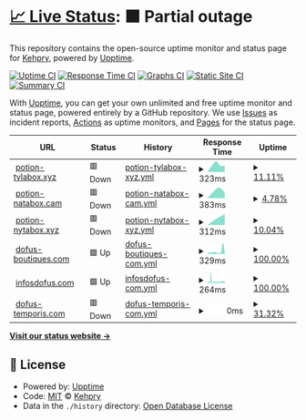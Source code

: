# [📈 Live Status](https://Kehpry.github.io/phishcheck): <!--live status--> **🟧 Partial outage**

This repository contains the open-source uptime monitor and status page for [Kehpry](https://Kehpry.github.io/phishcheck), powered by [Upptime](https://github.com/upptime/upptime).

[![Uptime CI](https://github.com/Kehpry/phishcheck/workflows/Uptime%20CI/badge.svg)](https://github.com/Kehpry/phishcheck/actions?query=workflow%3A%22Uptime+CI%22)
[![Response Time CI](https://github.com/Kehpry/phishcheck/workflows/Response%20Time%20CI/badge.svg)](https://github.com/Kehpry/phishcheck/actions?query=workflow%3A%22Response+Time+CI%22)
[![Graphs CI](https://github.com/Kehpry/phishcheck/workflows/Graphs%20CI/badge.svg)](https://github.com/Kehpry/phishcheck/actions?query=workflow%3A%22Graphs+CI%22)
[![Static Site CI](https://github.com/Kehpry/phishcheck/workflows/Static%20Site%20CI/badge.svg)](https://github.com/Kehpry/phishcheck/actions?query=workflow%3A%22Static+Site+CI%22)
[![Summary CI](https://github.com/Kehpry/phishcheck/workflows/Summary%20CI/badge.svg)](https://github.com/Kehpry/phishcheck/actions?query=workflow%3A%22Summary+CI%22)

With [Upptime](https://upptime.js.org), you can get your own unlimited and free uptime monitor and status page, powered entirely by a GitHub repository. We use [Issues](https://github.com/Kehpry/phishcheck/issues) as incident reports, [Actions](https://github.com/Kehpry/phishcheck/actions) as uptime monitors, and [Pages](https://Kehpry.github.io/phishcheck) for the status page.

<!--start: status pages-->
<!-- This summary is generated by Upptime (https://github.com/upptime/upptime) -->
<!-- Do not edit this manually, your changes will be overwritten -->
<!-- prettier-ignore -->
| URL | Status | History | Response Time | Uptime |
| --- | ------ | ------- | ------------- | ------ |
| <img alt="" src="https://favicons.githubusercontent.com/potion-tylabox.xyz" height="13"> [potion-tylabox.xyz](https://potion-tylabox.xyz) | 🟥 Down | [potion-tylabox-xyz.yml](https://github.com/Kehpry/phishcheck/commits/HEAD/history/potion-tylabox-xyz.yml) | <details><summary><img alt="Response time graph" src="./graphs/potion-tylabox-xyz/response-time-week.png" height="20"> 323ms</summary><br><a href="https://Kehpry.github.io/phishcheck/history/potion-tylabox-xyz"><img alt="Response time 323" src="https://img.shields.io/endpoint?url=https%3A%2F%2Fraw.githubusercontent.com%2FKehpry%2Fphishcheck%2FHEAD%2Fapi%2Fpotion-tylabox-xyz%2Fresponse-time.json"></a><br><a href="https://Kehpry.github.io/phishcheck/history/potion-tylabox-xyz"><img alt="24-hour response time 323" src="https://img.shields.io/endpoint?url=https%3A%2F%2Fraw.githubusercontent.com%2FKehpry%2Fphishcheck%2FHEAD%2Fapi%2Fpotion-tylabox-xyz%2Fresponse-time-day.json"></a><br><a href="https://Kehpry.github.io/phishcheck/history/potion-tylabox-xyz"><img alt="7-day response time 323" src="https://img.shields.io/endpoint?url=https%3A%2F%2Fraw.githubusercontent.com%2FKehpry%2Fphishcheck%2FHEAD%2Fapi%2Fpotion-tylabox-xyz%2Fresponse-time-week.json"></a><br><a href="https://Kehpry.github.io/phishcheck/history/potion-tylabox-xyz"><img alt="30-day response time 323" src="https://img.shields.io/endpoint?url=https%3A%2F%2Fraw.githubusercontent.com%2FKehpry%2Fphishcheck%2FHEAD%2Fapi%2Fpotion-tylabox-xyz%2Fresponse-time-month.json"></a><br><a href="https://Kehpry.github.io/phishcheck/history/potion-tylabox-xyz"><img alt="1-year response time 323" src="https://img.shields.io/endpoint?url=https%3A%2F%2Fraw.githubusercontent.com%2FKehpry%2Fphishcheck%2FHEAD%2Fapi%2Fpotion-tylabox-xyz%2Fresponse-time-year.json"></a></details> | <details><summary><a href="https://Kehpry.github.io/phishcheck/history/potion-tylabox-xyz">11.11%</a></summary><a href="https://Kehpry.github.io/phishcheck/history/potion-tylabox-xyz"><img alt="All-time uptime 11.11%" src="https://img.shields.io/endpoint?url=https%3A%2F%2Fraw.githubusercontent.com%2FKehpry%2Fphishcheck%2FHEAD%2Fapi%2Fpotion-tylabox-xyz%2Fuptime.json"></a><br><a href="https://Kehpry.github.io/phishcheck/history/potion-tylabox-xyz"><img alt="24-hour uptime 11.11%" src="https://img.shields.io/endpoint?url=https%3A%2F%2Fraw.githubusercontent.com%2FKehpry%2Fphishcheck%2FHEAD%2Fapi%2Fpotion-tylabox-xyz%2Fuptime-day.json"></a><br><a href="https://Kehpry.github.io/phishcheck/history/potion-tylabox-xyz"><img alt="7-day uptime 11.11%" src="https://img.shields.io/endpoint?url=https%3A%2F%2Fraw.githubusercontent.com%2FKehpry%2Fphishcheck%2FHEAD%2Fapi%2Fpotion-tylabox-xyz%2Fuptime-week.json"></a><br><a href="https://Kehpry.github.io/phishcheck/history/potion-tylabox-xyz"><img alt="30-day uptime 11.11%" src="https://img.shields.io/endpoint?url=https%3A%2F%2Fraw.githubusercontent.com%2FKehpry%2Fphishcheck%2FHEAD%2Fapi%2Fpotion-tylabox-xyz%2Fuptime-month.json"></a><br><a href="https://Kehpry.github.io/phishcheck/history/potion-tylabox-xyz"><img alt="1-year uptime 11.11%" src="https://img.shields.io/endpoint?url=https%3A%2F%2Fraw.githubusercontent.com%2FKehpry%2Fphishcheck%2FHEAD%2Fapi%2Fpotion-tylabox-xyz%2Fuptime-year.json"></a></details>
| <img alt="" src="https://favicons.githubusercontent.com/potion-natabox.cam" height="13"> [potion-natabox.cam](https://potion-natabox.cam) | 🟥 Down | [potion-natabox-cam.yml](https://github.com/Kehpry/phishcheck/commits/HEAD/history/potion-natabox-cam.yml) | <details><summary><img alt="Response time graph" src="./graphs/potion-natabox-cam/response-time-week.png" height="20"> 383ms</summary><br><a href="https://Kehpry.github.io/phishcheck/history/potion-natabox-cam"><img alt="Response time 383" src="https://img.shields.io/endpoint?url=https%3A%2F%2Fraw.githubusercontent.com%2FKehpry%2Fphishcheck%2FHEAD%2Fapi%2Fpotion-natabox-cam%2Fresponse-time.json"></a><br><a href="https://Kehpry.github.io/phishcheck/history/potion-natabox-cam"><img alt="24-hour response time 383" src="https://img.shields.io/endpoint?url=https%3A%2F%2Fraw.githubusercontent.com%2FKehpry%2Fphishcheck%2FHEAD%2Fapi%2Fpotion-natabox-cam%2Fresponse-time-day.json"></a><br><a href="https://Kehpry.github.io/phishcheck/history/potion-natabox-cam"><img alt="7-day response time 383" src="https://img.shields.io/endpoint?url=https%3A%2F%2Fraw.githubusercontent.com%2FKehpry%2Fphishcheck%2FHEAD%2Fapi%2Fpotion-natabox-cam%2Fresponse-time-week.json"></a><br><a href="https://Kehpry.github.io/phishcheck/history/potion-natabox-cam"><img alt="30-day response time 383" src="https://img.shields.io/endpoint?url=https%3A%2F%2Fraw.githubusercontent.com%2FKehpry%2Fphishcheck%2FHEAD%2Fapi%2Fpotion-natabox-cam%2Fresponse-time-month.json"></a><br><a href="https://Kehpry.github.io/phishcheck/history/potion-natabox-cam"><img alt="1-year response time 383" src="https://img.shields.io/endpoint?url=https%3A%2F%2Fraw.githubusercontent.com%2FKehpry%2Fphishcheck%2FHEAD%2Fapi%2Fpotion-natabox-cam%2Fresponse-time-year.json"></a></details> | <details><summary><a href="https://Kehpry.github.io/phishcheck/history/potion-natabox-cam">4.78%</a></summary><a href="https://Kehpry.github.io/phishcheck/history/potion-natabox-cam"><img alt="All-time uptime 4.78%" src="https://img.shields.io/endpoint?url=https%3A%2F%2Fraw.githubusercontent.com%2FKehpry%2Fphishcheck%2FHEAD%2Fapi%2Fpotion-natabox-cam%2Fuptime.json"></a><br><a href="https://Kehpry.github.io/phishcheck/history/potion-natabox-cam"><img alt="24-hour uptime 4.78%" src="https://img.shields.io/endpoint?url=https%3A%2F%2Fraw.githubusercontent.com%2FKehpry%2Fphishcheck%2FHEAD%2Fapi%2Fpotion-natabox-cam%2Fuptime-day.json"></a><br><a href="https://Kehpry.github.io/phishcheck/history/potion-natabox-cam"><img alt="7-day uptime 4.78%" src="https://img.shields.io/endpoint?url=https%3A%2F%2Fraw.githubusercontent.com%2FKehpry%2Fphishcheck%2FHEAD%2Fapi%2Fpotion-natabox-cam%2Fuptime-week.json"></a><br><a href="https://Kehpry.github.io/phishcheck/history/potion-natabox-cam"><img alt="30-day uptime 4.78%" src="https://img.shields.io/endpoint?url=https%3A%2F%2Fraw.githubusercontent.com%2FKehpry%2Fphishcheck%2FHEAD%2Fapi%2Fpotion-natabox-cam%2Fuptime-month.json"></a><br><a href="https://Kehpry.github.io/phishcheck/history/potion-natabox-cam"><img alt="1-year uptime 4.78%" src="https://img.shields.io/endpoint?url=https%3A%2F%2Fraw.githubusercontent.com%2FKehpry%2Fphishcheck%2FHEAD%2Fapi%2Fpotion-natabox-cam%2Fuptime-year.json"></a></details>
| <img alt="" src="https://favicons.githubusercontent.com/potion-nytabox.xyz" height="13"> [potion-nytabox.xyz](https://potion-nytabox.xyz) | 🟥 Down | [potion-nytabox-xyz.yml](https://github.com/Kehpry/phishcheck/commits/HEAD/history/potion-nytabox-xyz.yml) | <details><summary><img alt="Response time graph" src="./graphs/potion-nytabox-xyz/response-time-week.png" height="20"> 312ms</summary><br><a href="https://Kehpry.github.io/phishcheck/history/potion-nytabox-xyz"><img alt="Response time 312" src="https://img.shields.io/endpoint?url=https%3A%2F%2Fraw.githubusercontent.com%2FKehpry%2Fphishcheck%2FHEAD%2Fapi%2Fpotion-nytabox-xyz%2Fresponse-time.json"></a><br><a href="https://Kehpry.github.io/phishcheck/history/potion-nytabox-xyz"><img alt="24-hour response time 312" src="https://img.shields.io/endpoint?url=https%3A%2F%2Fraw.githubusercontent.com%2FKehpry%2Fphishcheck%2FHEAD%2Fapi%2Fpotion-nytabox-xyz%2Fresponse-time-day.json"></a><br><a href="https://Kehpry.github.io/phishcheck/history/potion-nytabox-xyz"><img alt="7-day response time 312" src="https://img.shields.io/endpoint?url=https%3A%2F%2Fraw.githubusercontent.com%2FKehpry%2Fphishcheck%2FHEAD%2Fapi%2Fpotion-nytabox-xyz%2Fresponse-time-week.json"></a><br><a href="https://Kehpry.github.io/phishcheck/history/potion-nytabox-xyz"><img alt="30-day response time 312" src="https://img.shields.io/endpoint?url=https%3A%2F%2Fraw.githubusercontent.com%2FKehpry%2Fphishcheck%2FHEAD%2Fapi%2Fpotion-nytabox-xyz%2Fresponse-time-month.json"></a><br><a href="https://Kehpry.github.io/phishcheck/history/potion-nytabox-xyz"><img alt="1-year response time 312" src="https://img.shields.io/endpoint?url=https%3A%2F%2Fraw.githubusercontent.com%2FKehpry%2Fphishcheck%2FHEAD%2Fapi%2Fpotion-nytabox-xyz%2Fresponse-time-year.json"></a></details> | <details><summary><a href="https://Kehpry.github.io/phishcheck/history/potion-nytabox-xyz">10.04%</a></summary><a href="https://Kehpry.github.io/phishcheck/history/potion-nytabox-xyz"><img alt="All-time uptime 10.04%" src="https://img.shields.io/endpoint?url=https%3A%2F%2Fraw.githubusercontent.com%2FKehpry%2Fphishcheck%2FHEAD%2Fapi%2Fpotion-nytabox-xyz%2Fuptime.json"></a><br><a href="https://Kehpry.github.io/phishcheck/history/potion-nytabox-xyz"><img alt="24-hour uptime 10.04%" src="https://img.shields.io/endpoint?url=https%3A%2F%2Fraw.githubusercontent.com%2FKehpry%2Fphishcheck%2FHEAD%2Fapi%2Fpotion-nytabox-xyz%2Fuptime-day.json"></a><br><a href="https://Kehpry.github.io/phishcheck/history/potion-nytabox-xyz"><img alt="7-day uptime 10.04%" src="https://img.shields.io/endpoint?url=https%3A%2F%2Fraw.githubusercontent.com%2FKehpry%2Fphishcheck%2FHEAD%2Fapi%2Fpotion-nytabox-xyz%2Fuptime-week.json"></a><br><a href="https://Kehpry.github.io/phishcheck/history/potion-nytabox-xyz"><img alt="30-day uptime 10.04%" src="https://img.shields.io/endpoint?url=https%3A%2F%2Fraw.githubusercontent.com%2FKehpry%2Fphishcheck%2FHEAD%2Fapi%2Fpotion-nytabox-xyz%2Fuptime-month.json"></a><br><a href="https://Kehpry.github.io/phishcheck/history/potion-nytabox-xyz"><img alt="1-year uptime 10.04%" src="https://img.shields.io/endpoint?url=https%3A%2F%2Fraw.githubusercontent.com%2FKehpry%2Fphishcheck%2FHEAD%2Fapi%2Fpotion-nytabox-xyz%2Fuptime-year.json"></a></details>
| <img alt="" src="https://favicons.githubusercontent.com/dofus-boutiques.com" height="13"> [dofus-boutiques.com](https://dofus-boutiques.com) | 🟩 Up | [dofus-boutiques-com.yml](https://github.com/Kehpry/phishcheck/commits/HEAD/history/dofus-boutiques-com.yml) | <details><summary><img alt="Response time graph" src="./graphs/dofus-boutiques-com/response-time-week.png" height="20"> 329ms</summary><br><a href="https://Kehpry.github.io/phishcheck/history/dofus-boutiques-com"><img alt="Response time 329" src="https://img.shields.io/endpoint?url=https%3A%2F%2Fraw.githubusercontent.com%2FKehpry%2Fphishcheck%2FHEAD%2Fapi%2Fdofus-boutiques-com%2Fresponse-time.json"></a><br><a href="https://Kehpry.github.io/phishcheck/history/dofus-boutiques-com"><img alt="24-hour response time 329" src="https://img.shields.io/endpoint?url=https%3A%2F%2Fraw.githubusercontent.com%2FKehpry%2Fphishcheck%2FHEAD%2Fapi%2Fdofus-boutiques-com%2Fresponse-time-day.json"></a><br><a href="https://Kehpry.github.io/phishcheck/history/dofus-boutiques-com"><img alt="7-day response time 329" src="https://img.shields.io/endpoint?url=https%3A%2F%2Fraw.githubusercontent.com%2FKehpry%2Fphishcheck%2FHEAD%2Fapi%2Fdofus-boutiques-com%2Fresponse-time-week.json"></a><br><a href="https://Kehpry.github.io/phishcheck/history/dofus-boutiques-com"><img alt="30-day response time 329" src="https://img.shields.io/endpoint?url=https%3A%2F%2Fraw.githubusercontent.com%2FKehpry%2Fphishcheck%2FHEAD%2Fapi%2Fdofus-boutiques-com%2Fresponse-time-month.json"></a><br><a href="https://Kehpry.github.io/phishcheck/history/dofus-boutiques-com"><img alt="1-year response time 329" src="https://img.shields.io/endpoint?url=https%3A%2F%2Fraw.githubusercontent.com%2FKehpry%2Fphishcheck%2FHEAD%2Fapi%2Fdofus-boutiques-com%2Fresponse-time-year.json"></a></details> | <details><summary><a href="https://Kehpry.github.io/phishcheck/history/dofus-boutiques-com">100.00%</a></summary><a href="https://Kehpry.github.io/phishcheck/history/dofus-boutiques-com"><img alt="All-time uptime 100.00%" src="https://img.shields.io/endpoint?url=https%3A%2F%2Fraw.githubusercontent.com%2FKehpry%2Fphishcheck%2FHEAD%2Fapi%2Fdofus-boutiques-com%2Fuptime.json"></a><br><a href="https://Kehpry.github.io/phishcheck/history/dofus-boutiques-com"><img alt="24-hour uptime 100.00%" src="https://img.shields.io/endpoint?url=https%3A%2F%2Fraw.githubusercontent.com%2FKehpry%2Fphishcheck%2FHEAD%2Fapi%2Fdofus-boutiques-com%2Fuptime-day.json"></a><br><a href="https://Kehpry.github.io/phishcheck/history/dofus-boutiques-com"><img alt="7-day uptime 100.00%" src="https://img.shields.io/endpoint?url=https%3A%2F%2Fraw.githubusercontent.com%2FKehpry%2Fphishcheck%2FHEAD%2Fapi%2Fdofus-boutiques-com%2Fuptime-week.json"></a><br><a href="https://Kehpry.github.io/phishcheck/history/dofus-boutiques-com"><img alt="30-day uptime 100.00%" src="https://img.shields.io/endpoint?url=https%3A%2F%2Fraw.githubusercontent.com%2FKehpry%2Fphishcheck%2FHEAD%2Fapi%2Fdofus-boutiques-com%2Fuptime-month.json"></a><br><a href="https://Kehpry.github.io/phishcheck/history/dofus-boutiques-com"><img alt="1-year uptime 100.00%" src="https://img.shields.io/endpoint?url=https%3A%2F%2Fraw.githubusercontent.com%2FKehpry%2Fphishcheck%2FHEAD%2Fapi%2Fdofus-boutiques-com%2Fuptime-year.json"></a></details>
| <img alt="" src="https://favicons.githubusercontent.com/infosdofus.com" height="13"> [infosdofus.com](https://infosdofus.com) | 🟩 Up | [infosdofus-com.yml](https://github.com/Kehpry/phishcheck/commits/HEAD/history/infosdofus-com.yml) | <details><summary><img alt="Response time graph" src="./graphs/infosdofus-com/response-time-week.png" height="20"> 264ms</summary><br><a href="https://Kehpry.github.io/phishcheck/history/infosdofus-com"><img alt="Response time 264" src="https://img.shields.io/endpoint?url=https%3A%2F%2Fraw.githubusercontent.com%2FKehpry%2Fphishcheck%2FHEAD%2Fapi%2Finfosdofus-com%2Fresponse-time.json"></a><br><a href="https://Kehpry.github.io/phishcheck/history/infosdofus-com"><img alt="24-hour response time 264" src="https://img.shields.io/endpoint?url=https%3A%2F%2Fraw.githubusercontent.com%2FKehpry%2Fphishcheck%2FHEAD%2Fapi%2Finfosdofus-com%2Fresponse-time-day.json"></a><br><a href="https://Kehpry.github.io/phishcheck/history/infosdofus-com"><img alt="7-day response time 264" src="https://img.shields.io/endpoint?url=https%3A%2F%2Fraw.githubusercontent.com%2FKehpry%2Fphishcheck%2FHEAD%2Fapi%2Finfosdofus-com%2Fresponse-time-week.json"></a><br><a href="https://Kehpry.github.io/phishcheck/history/infosdofus-com"><img alt="30-day response time 264" src="https://img.shields.io/endpoint?url=https%3A%2F%2Fraw.githubusercontent.com%2FKehpry%2Fphishcheck%2FHEAD%2Fapi%2Finfosdofus-com%2Fresponse-time-month.json"></a><br><a href="https://Kehpry.github.io/phishcheck/history/infosdofus-com"><img alt="1-year response time 264" src="https://img.shields.io/endpoint?url=https%3A%2F%2Fraw.githubusercontent.com%2FKehpry%2Fphishcheck%2FHEAD%2Fapi%2Finfosdofus-com%2Fresponse-time-year.json"></a></details> | <details><summary><a href="https://Kehpry.github.io/phishcheck/history/infosdofus-com">100.00%</a></summary><a href="https://Kehpry.github.io/phishcheck/history/infosdofus-com"><img alt="All-time uptime 100.00%" src="https://img.shields.io/endpoint?url=https%3A%2F%2Fraw.githubusercontent.com%2FKehpry%2Fphishcheck%2FHEAD%2Fapi%2Finfosdofus-com%2Fuptime.json"></a><br><a href="https://Kehpry.github.io/phishcheck/history/infosdofus-com"><img alt="24-hour uptime 100.00%" src="https://img.shields.io/endpoint?url=https%3A%2F%2Fraw.githubusercontent.com%2FKehpry%2Fphishcheck%2FHEAD%2Fapi%2Finfosdofus-com%2Fuptime-day.json"></a><br><a href="https://Kehpry.github.io/phishcheck/history/infosdofus-com"><img alt="7-day uptime 100.00%" src="https://img.shields.io/endpoint?url=https%3A%2F%2Fraw.githubusercontent.com%2FKehpry%2Fphishcheck%2FHEAD%2Fapi%2Finfosdofus-com%2Fuptime-week.json"></a><br><a href="https://Kehpry.github.io/phishcheck/history/infosdofus-com"><img alt="30-day uptime 100.00%" src="https://img.shields.io/endpoint?url=https%3A%2F%2Fraw.githubusercontent.com%2FKehpry%2Fphishcheck%2FHEAD%2Fapi%2Finfosdofus-com%2Fuptime-month.json"></a><br><a href="https://Kehpry.github.io/phishcheck/history/infosdofus-com"><img alt="1-year uptime 100.00%" src="https://img.shields.io/endpoint?url=https%3A%2F%2Fraw.githubusercontent.com%2FKehpry%2Fphishcheck%2FHEAD%2Fapi%2Finfosdofus-com%2Fuptime-year.json"></a></details>
| <img alt="" src="https://favicons.githubusercontent.com/dofus-temporis.com" height="13"> [dofus-temporis.com](https://dofus-temporis.com) | 🟥 Down | [dofus-temporis-com.yml](https://github.com/Kehpry/phishcheck/commits/HEAD/history/dofus-temporis-com.yml) | <details><summary><img alt="Response time graph" src="./graphs/dofus-temporis-com/response-time-week.png" height="20"> 0ms</summary><br><a href="https://Kehpry.github.io/phishcheck/history/dofus-temporis-com"><img alt="Response time 0" src="https://img.shields.io/endpoint?url=https%3A%2F%2Fraw.githubusercontent.com%2FKehpry%2Fphishcheck%2FHEAD%2Fapi%2Fdofus-temporis-com%2Fresponse-time.json"></a><br><a href="https://Kehpry.github.io/phishcheck/history/dofus-temporis-com"><img alt="24-hour response time 0" src="https://img.shields.io/endpoint?url=https%3A%2F%2Fraw.githubusercontent.com%2FKehpry%2Fphishcheck%2FHEAD%2Fapi%2Fdofus-temporis-com%2Fresponse-time-day.json"></a><br><a href="https://Kehpry.github.io/phishcheck/history/dofus-temporis-com"><img alt="7-day response time 0" src="https://img.shields.io/endpoint?url=https%3A%2F%2Fraw.githubusercontent.com%2FKehpry%2Fphishcheck%2FHEAD%2Fapi%2Fdofus-temporis-com%2Fresponse-time-week.json"></a><br><a href="https://Kehpry.github.io/phishcheck/history/dofus-temporis-com"><img alt="30-day response time 0" src="https://img.shields.io/endpoint?url=https%3A%2F%2Fraw.githubusercontent.com%2FKehpry%2Fphishcheck%2FHEAD%2Fapi%2Fdofus-temporis-com%2Fresponse-time-month.json"></a><br><a href="https://Kehpry.github.io/phishcheck/history/dofus-temporis-com"><img alt="1-year response time 0" src="https://img.shields.io/endpoint?url=https%3A%2F%2Fraw.githubusercontent.com%2FKehpry%2Fphishcheck%2FHEAD%2Fapi%2Fdofus-temporis-com%2Fresponse-time-year.json"></a></details> | <details><summary><a href="https://Kehpry.github.io/phishcheck/history/dofus-temporis-com">31.32%</a></summary><a href="https://Kehpry.github.io/phishcheck/history/dofus-temporis-com"><img alt="All-time uptime 31.32%" src="https://img.shields.io/endpoint?url=https%3A%2F%2Fraw.githubusercontent.com%2FKehpry%2Fphishcheck%2FHEAD%2Fapi%2Fdofus-temporis-com%2Fuptime.json"></a><br><a href="https://Kehpry.github.io/phishcheck/history/dofus-temporis-com"><img alt="24-hour uptime 31.32%" src="https://img.shields.io/endpoint?url=https%3A%2F%2Fraw.githubusercontent.com%2FKehpry%2Fphishcheck%2FHEAD%2Fapi%2Fdofus-temporis-com%2Fuptime-day.json"></a><br><a href="https://Kehpry.github.io/phishcheck/history/dofus-temporis-com"><img alt="7-day uptime 31.32%" src="https://img.shields.io/endpoint?url=https%3A%2F%2Fraw.githubusercontent.com%2FKehpry%2Fphishcheck%2FHEAD%2Fapi%2Fdofus-temporis-com%2Fuptime-week.json"></a><br><a href="https://Kehpry.github.io/phishcheck/history/dofus-temporis-com"><img alt="30-day uptime 31.32%" src="https://img.shields.io/endpoint?url=https%3A%2F%2Fraw.githubusercontent.com%2FKehpry%2Fphishcheck%2FHEAD%2Fapi%2Fdofus-temporis-com%2Fuptime-month.json"></a><br><a href="https://Kehpry.github.io/phishcheck/history/dofus-temporis-com"><img alt="1-year uptime 31.32%" src="https://img.shields.io/endpoint?url=https%3A%2F%2Fraw.githubusercontent.com%2FKehpry%2Fphishcheck%2FHEAD%2Fapi%2Fdofus-temporis-com%2Fuptime-year.json"></a></details>

<!--end: status pages-->

[**Visit our status website →**](https://Kehpry.github.io/phishcheck)

## 📄 License

- Powered by: [Upptime](https://github.com/upptime/upptime)
- Code: [MIT](./LICENSE) © [Kehpry](https://Kehpry.github.io/phishcheck)
- Data in the `./history` directory: [Open Database License](https://opendatacommons.org/licenses/odbl/1-0/)
